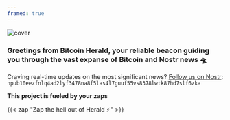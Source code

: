 ```yaml
---
framed: true
---
```


![cover](https://nostr.build/p/nb10543.png)

### Greetings from Bitcoin Herald, your reliable beacon guiding you through the vast expanse of Bitcoin and Nostr news 🛸

Craving real-time updates on the most significant news? [Follow us on Nostr](https://snort.social/p/npub10eezfnlq4ad2lyf3478na8f5las4l7guuf55vs8378lwtk87hd7slf6zka): `npub10eezfnlq4ad2lyf3478na8f5las4l7guuf55vs8378lwtk87hd7slf6zka` 

**This project is fueled by your zaps**

{{< zap "Zap the hell out of Herald ⚡️" >}}